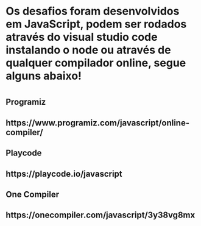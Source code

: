 <h1>Os desafios foram desenvolvidos em JavaScript, podem ser rodados através do visual studio code instalando o node ou através de qualquer compilador online, segue alguns abaixo!<h1>

<h2>Programiz<h2>
  https://www.programiz.com/javascript/online-compiler/ <br/>
<h2>Playcode<h2>  
  https://playcode.io/javascript<br/>
<h2>One Compiler<h2>  
  https://onecompiler.com/javascript/3y38vg8mx
